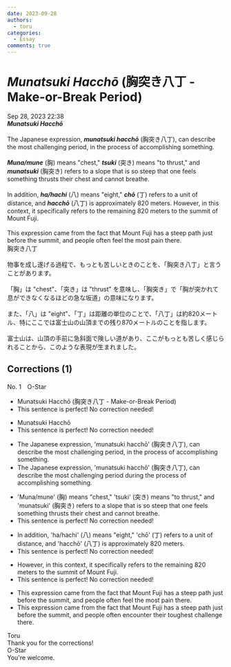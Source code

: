 ```yaml
---
date: 2023-09-28
authors:
  - toru
categories:
  - Essay
comments: true
---
```


# <strong><em>Munatsuki Hacchō</strong></em> (胸突き八丁 - Make-or-Break Period)
<div class="date">Sep 28, 2023 22:38</div>
<div id="post"><div id="body_show_ori">
<strong><em>Munatsuki Hacchō</strong></em><br/><br/>The Japanese expression, <strong><em>munatsuki hacchō</em></strong> (胸突き八丁), can describe the most challenging period, in the process of accomplishing something.<br/><br/><strong><em>Muna/mune</em></strong> (胸) means "chest," <strong><em>tsuki</em></strong> (突き) means "to thrust," and <strong><em>munatsuki</em></strong> (胸突き) refers to a slope that is so steep that one feels something thrusts their chest and cannot breathe.<br/><br/>In addition, <strong><em>ha/hachi</em></strong> (八) means "eight," <strong><em>chō</em></strong> (丁) refers to a unit of distance, and <strong><em>hacchō</em></strong> (八丁) is approximately 820 meters. However, in this context, it specifically refers to the remaining 820 meters to the summit of Mount Fuji.<br/><br/>This expression came from the fact that Mount Fuji has a steep path just before the summit, and people often feel the most pain there.
</div></div>

<!-- more -->

<div id="post_ja"><div id="body_show_mo">
胸突き八丁<br/><br/>物事を成し遂げる過程で、もっとも苦しいときのことを、「胸突き八丁」と言うことがあります。<br/><br/>「胸」は "chest"、「突き」は "thrust" を意味し、「胸突き」で「胸が突かれて息ができなくなるほどの急な坂道」の意味になります。<br/><br/>また、「八」は "eight"、「丁」は距離の単位のことで、「八丁」は約820メートル、特にここでは富士山の山頂までの残り870メートルのことを指します。<br/><br/>富士山は、山頂の手前に急斜面で険しい道があり、ここがもっとも苦しく感じられることから、このような表現が生まれました。
</div></div>

## Corrections (1)
<div id="block"><div class="first_name"> No. 1　<span class="just_name">O-Star</span></div><div id="block2">
<ul class="correction_field">
<li class="incorrect">Munatsuki Hacchō (胸突き八丁 - Make-or-Break Period)</li>
<li class="corrected perfect">This sentence is perfect! No correction needed!</li>
</ul>
<ul class="correction_field">
<li class="incorrect">Munatsuki Hacchō</li>
<li class="corrected perfect">This sentence is perfect! No correction needed!</li>
</ul>
<ul class="correction_field">
<li class="incorrect">The Japanese expression, 'munatsuki hacchō' (胸突き八丁), can describe the most challenging period, in the process of accomplishing something.</li>
<li class="corrected correct">
The Japanese expression, 'munatsuki hacchō' (胸突き八丁), can describe the most challenging period <span class="f_bold">during</span> the process of accomplishing something.
</li>
</ul>
<ul class="correction_field">
<li class="incorrect">'Muna/mune' (胸) means "chest," 'tsuki' (突き) means "to thrust," and 'munatsuki' (胸突き) refers to a slope that is so steep that one feels something thrusts their chest and cannot breathe.</li>
<li class="corrected perfect">This sentence is perfect! No correction needed!</li>
</ul>
<ul class="correction_field">
<li class="incorrect">In addition, 'ha/hachi' (八) means "eight," 'chō' (丁) refers to a unit of distance, and 'hacchō' (八丁) is approximately 820 meters.</li>
<li class="corrected perfect">This sentence is perfect! No correction needed!</li>
</ul>
<ul class="correction_field">
<li class="incorrect">However, in this context, it specifically refers to the remaining 820 meters to the summit of Mount Fuji.</li>
<li class="corrected perfect">This sentence is perfect! No correction needed!</li>
</ul>
<ul class="correction_field">
<li class="incorrect">This expression came from the fact that Mount Fuji has a steep path just before the summit, and people often feel the most pain there.</li>
<li class="corrected correct">
This expression came from the fact that Mount Fuji has a steep path just before the summit, and people often <span class="f_bold">encounter their toughest challenge there.</span>
</li>
</ul>
</div><div class="name"><span class="just_name">Toru</span><br>
Thank you for the corrections!
</div>
<div class="name"><span class="just_name">O-Star</span><br>
You're welcome.
</div>
</div>
